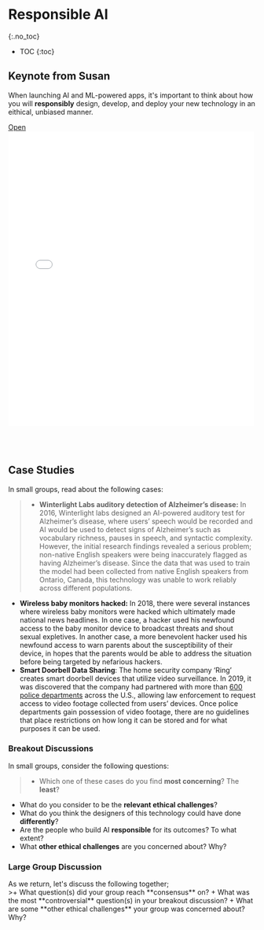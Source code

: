 # Responsible AI
{:.no_toc}

* TOC
{:toc}

## Keynote from Susan
When launching AI and ML-powered apps, it's important to think about how you will **responsibly** design, develop, and deploy your new technology in an eithical, unbiased manner.

<a class="d-block mb-1 small text-end text-muted" href="{{'/schedule/4/responsible/responsible.pdf' | relative_url }}" target="_blank">
    Open
    <i class="fas fa-external-link-alt ms-1"></i>
</a>
<div class="border border-1 border-dark ratio ratio-85x110 mt-1">
    <iframe id="pdf-js-viewer" src="{{ site.baseurl }}/web/viewer.html?file={{'/schedule/4/responsible/responsible.pdf' | relative_url }}" title="webviewer" frameborder="0" width="500" height="600"></iframe>
</div>

<br><br>


## Case Studies
<div class="message">
In small groups, read about the following cases: 
</div>

>+ **Winterlight Labs auditory detection of Alzheimer’s disease:** In 2016, Winterlight labs designed an AI-powered auditory test for Alzheimer’s disease, where users’ speech would be recorded and AI would be used to detect signs of Alzheimer’s such as vocabulary richness, pauses in speech, and syntactic complexity. However, the initial research findings revealed a serious problem; non-native English speakers were being inaccurately flagged as having Alzheimer’s disease. Since the data that was used to train the model had been collected from native English speakers from Ontario, Canada, this technology was unable to work reliably across different populations.
+ **Wireless baby monitors hacked:** In 2018, there were several instances where wireless baby monitors were hacked which ultimately made national news headlines. In one case, a hacker used his newfound access to the baby monitor device to broadcast threats and shout sexual expletives. In another case, a more benevolent hacker used his newfound access to warn parents about the susceptibility of their device, in hopes that the parents would be able to address the situation before being targeted by nefarious hackers. 
+ **Smart Doorbell Data Sharing**: The home security company ‘Ring’ creates smart doorbell devices that utilize video surveillance. In 2019, it was discovered that the company had partnered with more than [600 police departments](https://threatpost.com/privacy-groups-ring-police-partnerships/149030/) across the U.S., allowing law enforcement to request access to video footage collected from users’ devices. Once police departments gain possession of video footage, there are no guidelines that place restrictions on how long it can be stored and for what purposes it can be used. 

### Breakout Discussions
<div class="message">
In small groups, consider the following questions:
</div>

>+ Which one of these cases do you find **most concerning**? The **least**?
+ What do you consider to be the **relevant ethical challenges**?
+ What do you think the designers of this technology could have done **differently**?
+ Are the people who build AI **responsible** for its outcomes? To what extent?
+ What **other ethical challenges** are you concerned about? Why?

### Large Group Discussion
<div class="message">
As we return, let's discuss the following together;
</div>
>+ What question(s) did your group reach **consensus** on?
+ What was the most **controversial** question(s) in your breakout discussion? 
+ What are some **other ethical challenges** your group was concerned about? Why? 
